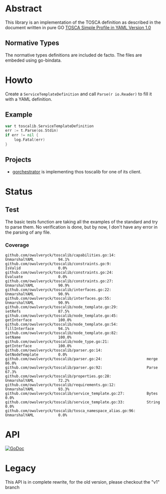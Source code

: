 # Abstract

This library is an implementation of the TOSCA definition as described in the document written in pure GO
[TOSCA Simple Profile in YAML Version 1.0](http://docs.oasis-open.org/tosca/TOSCA-Simple-Profile-YAML/v1.0/csd03/TOSCA-Simple-Profile-YAML-v1.0-csd03.html)

## Normative Types
The normative types definitions are included de facto. The files are embeded using go-bindata.

# Howto

Create a `ServiceTemplateDefinition` and call `Parse(r io.Reader)` to fill it with a YAML definition.

## Example

```go
var t toscalib.ServiceTemplateDefinition
err := t.Parse(os.Stdin)
if err != nil {
    log.Fatal(err)
}
```

## Projects

* [gorchestrator](https://github.com/owulveryck/gorchestrator) is implementing thos toscalib for one of its client.

# Status

## Test
The basic tests function are taking all the examples of the standard and try to parse them.
No verification is done, but by now, I don't have any error in the parsing of any file.

### Coverage
```shell
github.com/owulveryck/toscalib/capabilities.go:14:              UnmarshalYAML           94.1%
github.com/owulveryck/toscalib/constraints.go:9:                IsValid                 0.0%
github.com/owulveryck/toscalib/constraints.go:24:               Evaluate                0.0%
github.com/owulveryck/toscalib/constraints.go:27:               UnmarshalYAML           90.9%
github.com/owulveryck/toscalib/interfaces.go:22:                UnmarshalYAML           90.9%
github.com/owulveryck/toscalib/interfaces.go:55:                UnmarshalYAML           90.9%
github.com/owulveryck/toscalib/node_template.go:29:             setRefs                 87.5%
github.com/owulveryck/toscalib/node_template.go:45:             getInterface            100.0%
github.com/owulveryck/toscalib/node_template.go:54:             fillInterface           94.1%
github.com/owulveryck/toscalib/node_template.go:82:             setName                 100.0%
github.com/owulveryck/toscalib/node_type.go:21:                 getInterface            100.0%
github.com/owulveryck/toscalib/parser.go:14:                    GetNodeTemplate         0.0%
github.com/owulveryck/toscalib/parser.go:24:                    merge                   86.0%
github.com/owulveryck/toscalib/parser.go:92:                    Parse                   67.3%
github.com/owulveryck/toscalib/properties.go:28:                UnmarshalYAML           72.2%
github.com/owulveryck/toscalib/requirements.go:12:              UnmarshalYAML           93.3%
github.com/owulveryck/toscalib/service_template.go:27:          Bytes                   0.0%
github.com/owulveryck/toscalib/service_template.go:33:          String                  0.0%
github.com/owulveryck/toscalib/tosca_namespace_alias.go:96:     UnmarshalYAML           0.0%
```

 
# API
[![GoDoc](https://godoc.org/github.com/owulveryck/toscalib?status.svg)](https://godoc.org/github.com/owulveryck/toscalib)

# Legacy

This API is in complete rewrite, for the old version, please checkout the "v1" branch
